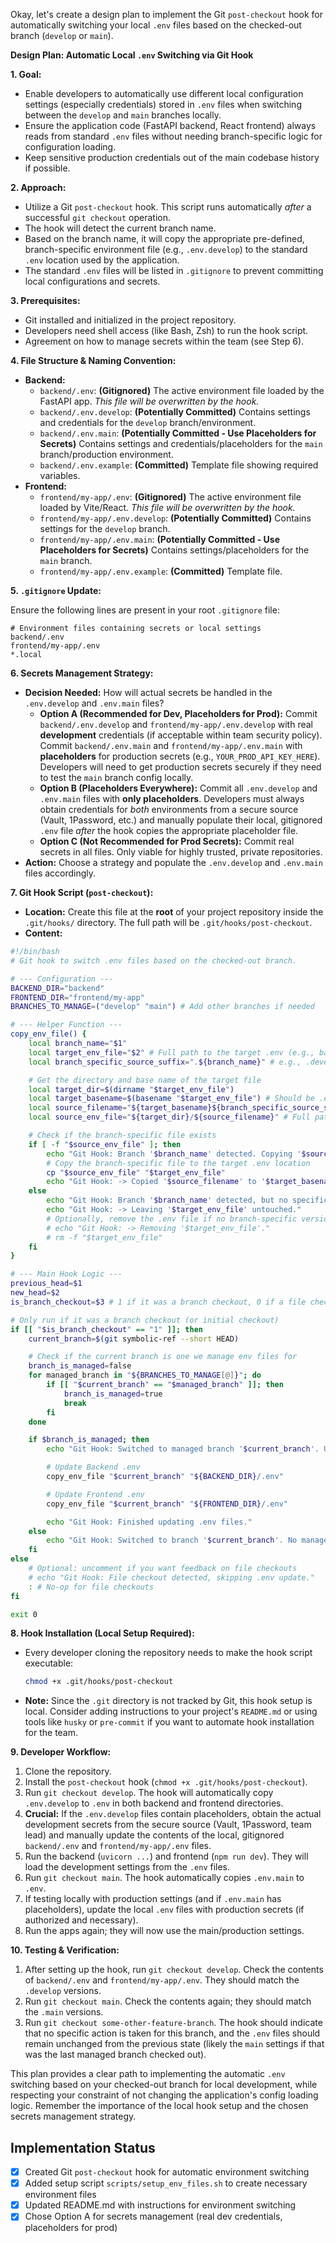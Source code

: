 Okay, let's create a design plan to implement the Git `post-checkout` hook for automatically switching your local `.env` files based on the checked-out branch (`develop` or `main`).

**Design Plan: Automatic Local `.env` Switching via Git Hook**

**1. Goal:**

- Enable developers to automatically use different local configuration settings (especially credentials) stored in `.env` files when switching between the `develop` and `main` branches locally.
- Ensure the application code (FastAPI backend, React frontend) always reads from standard `.env` files without needing branch-specific logic for configuration loading.
- Keep sensitive production credentials out of the main codebase history if possible.

**2. Approach:**

- Utilize a Git `post-checkout` hook. This script runs automatically _after_ a successful `git checkout` operation.
- The hook will detect the current branch name.
- Based on the branch name, it will copy the appropriate pre-defined, branch-specific environment file (e.g., `.env.develop`) to the standard `.env` location used by the application.
- The standard `.env` files will be listed in `.gitignore` to prevent committing local configurations and secrets.

**3. Prerequisites:**

- Git installed and initialized in the project repository.
- Developers need shell access (like Bash, Zsh) to run the hook script.
- Agreement on how to manage secrets within the team (see Step 6).

**4. File Structure & Naming Convention:**

- **Backend:**
  - `backend/.env`: **(Gitignored)** The active environment file loaded by the FastAPI app. _This file will be overwritten by the hook._
  - `backend/.env.develop`: **(Potentially Committed)** Contains settings and credentials for the `develop` branch/environment.
  - `backend/.env.main`: **(Potentially Committed - Use Placeholders for Secrets)** Contains settings and credentials/placeholders for the `main` branch/production environment.
  - `backend/.env.example`: **(Committed)** Template file showing required variables.
- **Frontend:**
  - `frontend/my-app/.env`: **(Gitignored)** The active environment file loaded by Vite/React. _This file will be overwritten by the hook._
  - `frontend/my-app/.env.develop`: **(Potentially Committed)** Contains settings for the `develop` branch.
  - `frontend/my-app/.env.main`: **(Potentially Committed - Use Placeholders for Secrets)** Contains settings/placeholders for the `main` branch.
  - `frontend/my-app/.env.example`: **(Committed)** Template file.

**5. `.gitignore` Update:**

Ensure the following lines are present in your root `.gitignore` file:

```gitignore
# Environment files containing secrets or local settings
backend/.env
frontend/my-app/.env
*.local
```

**6. Secrets Management Strategy:**

- **Decision Needed:** How will actual secrets be handled in the `.env.develop` and `.env.main` files?
  - **Option A (Recommended for Dev, Placeholders for Prod):** Commit `backend/.env.develop` and `frontend/my-app/.env.develop` with real **development** credentials (if acceptable within team security policy). Commit `backend/.env.main` and `frontend/my-app/.env.main` with **placeholders** for production secrets (e.g., `YOUR_PROD_API_KEY_HERE`). Developers will need to get production secrets securely if they need to test the `main` branch config locally.
  - **Option B (Placeholders Everywhere):** Commit all `.env.develop` and `.env.main` files with **only placeholders**. Developers must always obtain credentials for _both_ environments from a secure source (Vault, 1Password, etc.) and manually populate their local, gitignored `.env` file _after_ the hook copies the appropriate placeholder file.
  - **Option C (Not Recommended for Prod Secrets):** Commit real secrets in all files. Only viable for highly trusted, private repositories.
- **Action:** Choose a strategy and populate the `.env.develop` and `.env.main` files accordingly.

**7. Git Hook Script (`post-checkout`):**

- **Location:** Create this file at the **root** of your project repository inside the `.git/hooks/` directory. The full path will be `.git/hooks/post-checkout`.
- **Content:**

```bash
#!/bin/bash
# Git hook to switch .env files based on the checked-out branch.

# --- Configuration ---
BACKEND_DIR="backend"
FRONTEND_DIR="frontend/my-app"
BRANCHES_TO_MANAGE=("develop" "main") # Add other branches if needed

# --- Helper Function ---
copy_env_file() {
    local branch_name="$1"
    local target_env_file="$2" # Full path to the target .env (e.g., backend/.env)
    local branch_specific_source_suffix=".${branch_name}" # e.g., .develop

    # Get the directory and base name of the target file
    local target_dir=$(dirname "$target_env_file")
    local target_basename=$(basename "$target_env_file") # Should be .env
    local source_filename="${target_basename}${branch_specific_source_suffix}" # e.g., .env.develop
    local source_env_file="${target_dir}/${source_filename}" # Full path to source

    # Check if the branch-specific file exists
    if [ -f "$source_env_file" ]; then
        echo "Git Hook: Branch '$branch_name' detected. Copying '$source_env_file' to '$target_env_file'..."
        # Copy the branch-specific file to the target .env location
        cp "$source_env_file" "$target_env_file"
        echo "Git Hook: -> Copied '$source_filename' to '$target_basename'."
    else
        echo "Git Hook: Branch '$branch_name' detected, but no specific file found at '$source_env_file'."
        echo "Git Hook: -> Leaving '$target_env_file' untouched."
        # Optionally, remove the .env file if no branch-specific version exists:
        # echo "Git Hook: -> Removing '$target_env_file'."
        # rm -f "$target_env_file"
    fi
}

# --- Main Hook Logic ---
previous_head=$1
new_head=$2
is_branch_checkout=$3 # 1 if it was a branch checkout, 0 if a file checkout

# Only run if it was a branch checkout (or initial checkout)
if [[ "$is_branch_checkout" == "1" ]]; then
    current_branch=$(git symbolic-ref --short HEAD)

    # Check if the current branch is one we manage env files for
    branch_is_managed=false
    for managed_branch in "${BRANCHES_TO_MANAGE[@]}"; do
        if [[ "$current_branch" == "$managed_branch" ]]; then
            branch_is_managed=true
            break
        fi
    done

    if $branch_is_managed; then
        echo "Git Hook: Switched to managed branch '$current_branch'. Updating .env files..."

        # Update Backend .env
        copy_env_file "$current_branch" "${BACKEND_DIR}/.env"

        # Update Frontend .env
        copy_env_file "$current_branch" "${FRONTEND_DIR}/.env"

        echo "Git Hook: Finished updating .env files."
    else
        echo "Git Hook: Switched to branch '$current_branch'. No managed .env actions defined for this branch."
    fi
else
    # Optional: uncomment if you want feedback on file checkouts
    # echo "Git Hook: File checkout detected, skipping .env update."
    : # No-op for file checkouts
fi

exit 0
```

**8. Hook Installation (Local Setup Required):**

- Every developer cloning the repository needs to make the hook script executable:
  ```bash
  chmod +x .git/hooks/post-checkout
  ```
- **Note:** Since the `.git` directory is not tracked by Git, this hook setup is local. Consider adding instructions to your project's `README.md` or using tools like `husky` or `pre-commit` if you want to automate hook installation for the team.

**9. Developer Workflow:**

1.  Clone the repository.
2.  Install the `post-checkout` hook (`chmod +x .git/hooks/post-checkout`).
3.  Run `git checkout develop`. The hook will automatically copy `.env.develop` to `.env` in both backend and frontend directories.
4.  **Crucial:** If the `.env.develop` files contain placeholders, obtain the actual development secrets from the secure source (Vault, 1Password, team lead) and manually update the contents of the local, gitignored `backend/.env` and `frontend/my-app/.env` files.
5.  Run the backend (`uvicorn ...`) and frontend (`npm run dev`). They will load the development settings from the `.env` files.
6.  Run `git checkout main`. The hook automatically copies `.env.main` to `.env`.
7.  If testing locally with production settings (and if `.env.main` has placeholders), update the local `.env` files with production secrets (if authorized and necessary).
8.  Run the apps again; they will now use the main/production settings.

**10. Testing & Verification:**

1.  After setting up the hook, run `git checkout develop`. Check the contents of `backend/.env` and `frontend/my-app/.env`. They should match the `.develop` versions.
2.  Run `git checkout main`. Check the contents again; they should match the `.main` versions.
3.  Run `git checkout some-other-feature-branch`. The hook should indicate that no specific action is taken for this branch, and the `.env` files should remain unchanged from the previous state (likely the `main` settings if that was the last managed branch checked out).

This plan provides a clear path to implementing the automatic `.env` switching based on your checked-out branch for local development, while respecting your constraint of not changing the application's config loading logic. Remember the importance of the local hook setup and the chosen secrets management strategy.

## Implementation Status

- [x] Created Git `post-checkout` hook for automatic environment switching
- [x] Added setup script `scripts/setup_env_files.sh` to create necessary environment files
- [x] Updated README.md with instructions for environment switching
- [x] Chose Option A for secrets management (real dev credentials, placeholders for prod)
